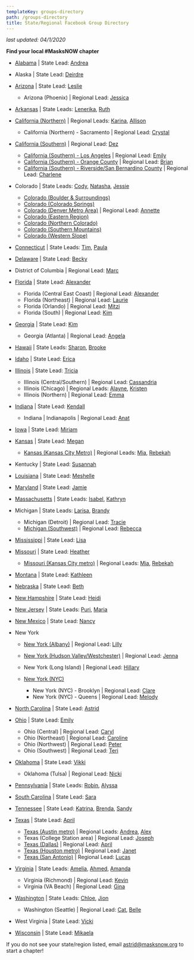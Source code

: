 ```yaml
---
templateKey: groups-directory
path: /groups-directory
title: State/Regional Facebook Group Directory
---
```

*last updated: 04/1/2020*

**Find your local #MasksNOW chapter**

* [Alabama](https://www.facebook.com/groups/1264062603796986/) | State Lead: [Andrea](mailto:Andrea@masksnow.org)
* Alaska | State Lead: [Deirdre](mailto:covaldeirdre@gmail.com)
* [Arizona](https://www.facebook.com/groups/812064599302071/) | State Lead: [Leslie](mailto:azhardt@yahoo.com)

  * Arizona (Phoenix) | Regional Lead: [Jessica](mailto:spooniesewing@gmail.com)
* [Arkansas](https://www.facebook.com/groups/271568103838759/) | State Leads: [Lenerika](mailto:lenerika@masksnow.org), [Ruth](mailto:aunt.ruth@yahoo.com)
* [California (Northern)](https://www.facebook.com/groups/M3California/) | Regional Leads: [Karina](mailto:karina@masksnow.org), [Allison](mailto:Allison4photos@gmail.com)

  * California (Northern) - Sacramento | Regional Lead: [Crystal](mailto:CrystalCA@masksnow.org)
* [California (Southern)](https://facebook.com/groups/MasksNOWSoCal) | Regional Lead: [Dez](mailto:Deztroamphetamine@gmail.com)

  * [California (Southern) - Los Angeles](https://www.facebook.com/groups/MasksNOWLACA) | Regional Lead: [Emily](mailto:Emily@emiicreations.com)
  * [California (Southern) - Orange County](https://www.facebook.com/groups/MasksNOWOC) | Regional Lead: [Brian](mailto:nguyenbrian202@gmail.com)
  * [California (Southern) - Riverside/San Bernardino County](https://www.facebook.com/groups/MasksNOWRSSB) | Regional Lead: [Charlene](mailto:CharleneCA@masksnow.org)
* Colorado | State Leads: [Cody](mailto:CodyCO@masksnow.org), [Natasha](mailto:Natasha.rigg@gmail.com), [Jessie](mailto:jessie.moench@gmail.com)

  * [Colorado (Boulder & Surroundings)](https://www.facebook.com/groups/MasksNowCOBoulder/)
  * [Colorado (Colorado Springs)](https://www.facebook.com/groups/MasksNowCOColoradoSprings/)
  * [Colorado (Denver Metro Area)](https://www.facebook.com/groups/MasksNowCODenver/) | Regional Lead: [Annette](mailto:ahallfm@comcast.net)
  * [Colorado (Eastern Region)](https://www.facebook.com/groups/MasksNowCOEastern/)
  * [Colorado (Northern Colorado)](https://www.facebook.com/groups/MasksNowCONorthernCO/)
  * [Colorado (Southern Mountains)](https://www.facebook.com/groups/MasksNowCOSouthernMountains/)
  * [Colorado (Western Slope)](https://www.facebook.com/groups/MasksNowCOWesternSlope/)
* [Connecticut](https://www.facebook.com/groups/202833717668875/announcements/) | State Leads: [Tim](mailto:tim@masksnow.org), [Paula](mailto:pcunns9@gmail.com)
* [Delaware](https://www.facebook.com/groups/528584211387614/) | State Lead: [Becky](mailto:becky.urbanek@gmail.com)
* District of Columbia | Regional Lead: [Marc](mailto:marcgervaisDC@masksnow.org)
* [Florida](https://www.facebook.com/groups/529216341303278/) | State Lead: [Alexander](mailto:AlexanderFL@masksnow.org)

  * Florida (Central East Coast) | Regional Lead: [Alexander](mailto:alexander.benishek@gmail.com)
  * Florida (Northeast) | Regional Lead: [Laurie](mailto:LaurieFL@masksnow.org)
  * Florida (Orlando) | Regional Lead: [Mitzi](mailto:MitziFL@masksnow.org)
  * Florida (South) | Regional Lead: [Kim](mailto:KimSFL@masksnow.org)
* [Georgia](https://www.facebook.com/groups/205091274056531/) | State Lead: [Kim](mailto:kmhinzeGA@masksnow.org)

  * Georgia (Atlanta) | Regional Lead: [Angela](mailto:atrettenero@gmail.com)
* [Hawaii](https://www.facebook.com/Masks-NOW-Hawaii-104565304527634/) | State Leads: [Sharon](mailto:sharon.garcia.doyle@gmail.com), [Brooke](mailto:m3oahu@gmail.com)
* [Idaho](https://www.facebook.com/IdahoSTEMAC/) | State Lead: [Erica](mailto:Erica.Compton@stem.idaho.gov)
* [Illinois](https://www.facebook.com/groups/635692137272813/?ref=br_rs) | State Lead: [Tricia](mailto:tballad@gmail.com)

  * Illinois (Central/Southern) | Regional Lead: [Cassandria](mailto:cassandria@pm.me)
  * Illinois (Chicago) | Regional Leads: [Alayne](mailto:alayne.cairns@gmail.com), [Kristen](mailto:jettkristenm@gmail.com)
  * Illinois (Northern) | Regional Lead: [Emma](mailto:ebd313@gmail.com)
* [Indiana](https://www.facebook.com/groups/2514385812107639/) | State Lead: [Kendall](mailto:kendallpritsch14@gmail.com)

  * Indiana | Indianapolis | Regional Lead: [Anat](mailto:anatpbs@gmail.com)
* [Iowa](https://www.facebook.com/groups/522131565386198/) | State Lead: [Miriam](mailto:MimHoffmanIA@masksnow.org)
* [Kansas](https://www.facebook.com/groups/521675518530089/) | State Lead: [Megan](mailto:megan.kansas@masksnow.org)

  * [Kansas (Kansas City Metro)](https://www.facebook.com/groups/515249406050591/) | Regional Leads: [Mia](mailto:Miarichardson@masksnow.org), [Rebekah](mailto:rebekahbuckner@yahoo.com)
* Kentucky | State Lead: [Susannah](mailto:susannah.stitzer@gmail.com)
* [Louisiana](https://www.facebook.com/groups/2271963943110602/?ref=share) | State Lead: [Meshelle](mailto:mshlljnsn@yahoo.com)
* [Maryland](https://www.facebook.com/groups/520641302223494/) | State Lead: [Jamie](mailto:masksnowmaryland@gmail.com)
* [Massachusetts](https://www.facebook.com/groups/2620127964977639/) | State Leads: [Isabel](mailto:isabel_hessler@emerson.edu), [Kathryn](mailto:kathryn_smith3@emerson.edu)
* Michigan | State Leads: [Larisa](mailto:larisabreton@icloud.com), [Brandy](mailto:bshumaker27@yahoo.com)

  * Michigan (Detroit) | Regional Lead: [Tracie](mailto:traciemccray@yahoo.com)
  * [Michigan (Southwest)](https://www.facebook.com/groups/SWMI.MedMaskProject/) | Regional Lead: [Rebecca](mailto:swmi.medmaskproject@masksnow.org)
* [Mississippi](https://www.facebook.com/groups/554045278817832/) | State Lead: [Lisa](mailto:LisaMS@masksnow.org)
* [Missouri](https://www.facebook.com/groups/693560934789022/about/) | State Lead: [Heather](mailto:hrippetoe@masksnow.org)

  * [Missouri (Kansas City metro)](https://www.facebook.com/groups/515249406050591/) | Regional Leads: [Mia](mailto:Miarichardson@masksnow.org), [Rebekah](mailto:rebekahbuckner@yahoo.com)
* [Montana](https://www.facebook.com/groups/3055128074518037) | State Lead: [Kathleen](mailto:kaa.burke@gmail.com)
* [Nebraska](https://www.facebook.com/groups/238497197292741/) | State Lead: [Beth](mailto:bethbackora@masksnow.org)
* [New Hampshire](https://www.facebook.com/groups/NHMasksNOW/) | State Lead: [Heidi](mailto:heidi.batchelder@verani.com)
* [New Jersey](https://www.facebook.com/groups/555083938540005/about/) | State Leads: [Puri](mailto:ppandya93@gmail.com), [Maria](mailto:Mariaypuerta@gmail.com)
* [New Mexico](https://www.facebook.com/groups/540954669882771/) | State Lead: [Nancy](mailto:NancyNM@masksnow.org)
* New York

  * [New York (Albany)](https://m.facebook.com/groups/226283908614592?group_view_referrer=profile_browser) | Regional Lead: [Lilly](mailto:lillytalmage@gmail.com)
  * [New York (Hudson Valley/Westchester)](https://www.facebook.com/groups/masksnownyhudsonvalleywestchester) | Regional Lead: [Jenna](mailto:jennaadamek@masksnow.org)
  * New York (Long Island) | Regional Lead: [Hillary](mailto:hillary.babalola@stonybrook.edu)
  * [New York (NYC)](https://www.facebook.com/groups/1496625130494194/)

    * New York (NYC) - Brooklyn | Regional Lead: [Clare](mailto:clare.kutsko@gmail.com)
    * New York (NYC) - Queens | Regional Lead: [Melody](mailto:song.melody@gmail.com)
* [North Carolina](https://www.facebook.com/groups/148578513144519/) | State Lead: [Astrid](mailto:astrid@masksnow.org)
* [Ohio](https://www.facebook.com/groups/masksnowohio) | State Lead: [Emily](mailto:Emily@masksnow.org)

  * Ohio (Central) | Regional Lead: [Caryl](mailto:youngatart2020@gmail.com)
  * Ohio (Northeast) | Regional Lead: [Caroline](mailto:cdriscoll1014@gmail.com)
  * Ohio (Northwest) | Regional Lead: [Peter](mailto:petergm84@gmail.com)
  * Ohio (Southwest) | Regional Lead: [Teri](mailto:TeriOH@masksnow.org)
* [Oklahoma](https://www.facebook.com/groups/1303618046515044/) | State Lead: [Vikki](mailto:vikki.penix@masksnow.org)

  * Oklahoma (Tulsa) | Regional Lead: [Nicki](mailto:nickiwoodartist@gmail.com)
* [Pennsylvania](https://www.facebook.com/groups/masksnowPennsylvania) | State Leads: [Robin](mailto:RobinLuchko@masksnow.org), [Alyssa](mailto:kershawa@gmail.com)
* [South Carolina](https://www.facebook.com/groups/561045871433689/) | State Lead: [Sara](mailto:masksnowsc@gmail.com)
* [Tennessee](https://www.facebook.com/groups/2616245711987301/) | State Lead: [Katrina](mailto:khenderson@gmail.com), [Brenda](mailto:brenda.a.gadd@gmail.com), [Sandy](mailto:sandyjonesTN@masksnow.org)
* [Texas](https://www.facebook.com/groups/MasksNowTexas/) | State Lead: [April](mailto:april_pierce@outlook.com)

  * [Texas (Austin metro)](https://www.facebook.com/groups/mllionmaskmaydayTX/) | Regional Leads: [Andrea](mailto:AndreaATX@masksnow.org), [Alex](mailto:aewoodhouse@gmail.com)
  * Texas (College Station area) | Regional Lead: [Joseph](mailto:josephwebster.exe@gmail.com)
  * [Texas (Dallas)](https://www.facebook.com/groups/MasksNowDallasTX/) | Regional Lead: [April](mailto:april_pierce@outlook.com)
  * [Texas (Houston metro)](https://www.facebook.com/groups/597450300982941/) | Regional Lead: [Janet](mailto:gatormom04@hotmail.com)
  * [Texas (San Antonio)](https://www.facebook.com/groups/MasksNowSanAntonioTexas/) | Regional Lead: [Lucas](mailto:lsevedge@gmail.com)
* [Virginia](https://www.facebook.com/groups/860457351144099/) | State Leads: [Amelia](mailto:favere@gmail.com), [Ahmed](mailto:ahmed.elzamzami.17@cnu.edu), [Amanda](mailto:amandamsunde@gmail.com)

  * Virginia (Richmond) | Regional Lead: [Kevin](mailto:email@kevinblythe.com)
  * Virginia (VA Beach) | Regional Lead: [Gina](mailto:gina.cooper.gc@gmail.com)
* [Washington](https://www.facebook.com/groups/206024387398453/) | State Leads: [Chloe](mailto:ChloeBoland@gmail.com), [Jion](mailto:ajionkim@uw.edu)

  * Washington (Seattle) | Regional Lead: [Cat](mailto:catfelts@masksnow.org), [Belle](mailto:bellengo@uw.edu)
* West Virginia | State Lead: [Vicki](mailto:vicky.harrington@gmail.com)
* [Wisconsin](https://www.facebook.com/groups/213996063170541/) | State Lead: [Mikaela](mailto:mikaela.becker@gmail.com)

If you do not see your state/region listed, email [astrid@masksnow.org](mailto:astrid@masksnow.org) to start a chapter!